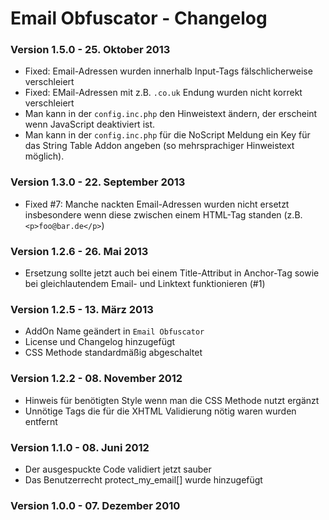 Email Obfuscator - Changelog
============================

### Version 1.5.0 - 25. Oktober 2013

* Fixed: Email-Adressen wurden innerhalb Input-Tags fälschlicherweise verschleiert
* Fixed: EMail-Adressen mit z.B. `.co.uk` Endung wurden nicht korrekt verschleiert
* Man kann in der `config.inc.php` den Hinweistext ändern, der erscheint wenn JavaScript deaktiviert ist.
* Man kann in der `config.inc.php` für die NoScript Meldung ein Key für das String Table Addon angeben (so mehrsprachiger Hinweistext möglich).

### Version 1.3.0 - 22. September 2013

* Fixed #7: Manche nackten Email-Adressen wurden nicht ersetzt insbesondere wenn diese zwischen einem HTML-Tag standen (z.B. `<p>foo@bar.de</p>`)

### Version 1.2.6 - 26. Mai 2013

* Ersetzung sollte jetzt auch bei einem Title-Attribut in Anchor-Tag sowie bei gleichlautendem Email- und Linktext funktionieren (#1)

### Version 1.2.5 - 13. März 2013

* AddOn Name geändert in `Email Obfuscator`
* License und Changelog hinzugefügt
* CSS Methode standardmäßig abgeschaltet

### Version 1.2.2 - 08. November 2012

* Hinweis für benötigten Style wenn man die CSS Methode nutzt ergänzt
* Unnötige Tags die für die XHTML Validierung nötig waren wurden entfernt

### Version 1.1.0 - 08. Juni 2012

* Der ausgespuckte Code validiert jetzt sauber
* Das Benutzerrecht protect_my_email[] wurde hinzugefügt

### Version 1.0.0 - 07. Dezember 2010


